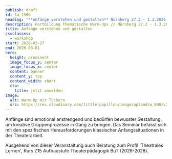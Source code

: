 ```yaml
---
publish: draft
id: la_1560
heading: "**Anfänge verstehen und gestalten** Nürnberg 27.2 - 1.3.2026 // Fortbildung Thematische Warm-Ups"
description: Fortbildung Thematische Warm-Ups // Nürnberg 27.2 - 1.3.2026
title: Anfänge verstehen und gestalten
cssclasses:
  - workshop
start: 2026-02-27
end: 2026-03-01
hero:
  height: prominent
  image_focus_y: center
  image_focus_x: center
  content: banner
  content_y: top
  content_width: short
  cta:
    title: jetzt anmelden
image:
  alt: Warm-Up mit Tüchern
  src: https://res.cloudinary.com/little-papillon/image/upload/w_800/v1722972081/dasei/thematische_warmups_wfwtzh.jpg 
---
```


<!-- PUBLISH-FROM-HERE -->

Anfänge sind emotional anstrengend und bedürfen bewusster Gestaltung, um kreative Gruppenprozesse in Gang zu bringen. Das Seminar befasst sich mit den spezifischen Herausforderungen klassischer Anfangssituationen in der Theaterarbeit.

Ausgehend von dieser Veranstaltung auch Beratung zum Profil 'Theatrales Lernen', Kurs Z15 Aufbaustufe Theaterpädagogik BuT (2026-2028).